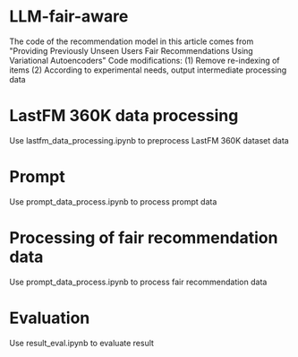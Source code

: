 # LLM-fair-aware
The code of the recommendation model in this article comes from "Providing Previously Unseen Users Fair Recommendations Using Variational Autoencoders"
Code modifications:
(1) Remove re-indexing of items
(2) According to experimental needs, output intermediate processing data

# LastFM 360K data processing
Use lastfm_data_processing.ipynb to preprocess LastFM 360K dataset data

# Prompt
Use prompt_data_process.ipynb to process prompt data

# Processing of fair recommendation data
Use prompt_data_process.ipynb to process fair recommendation data

# Evaluation
Use result_eval.ipynb to evaluate result
